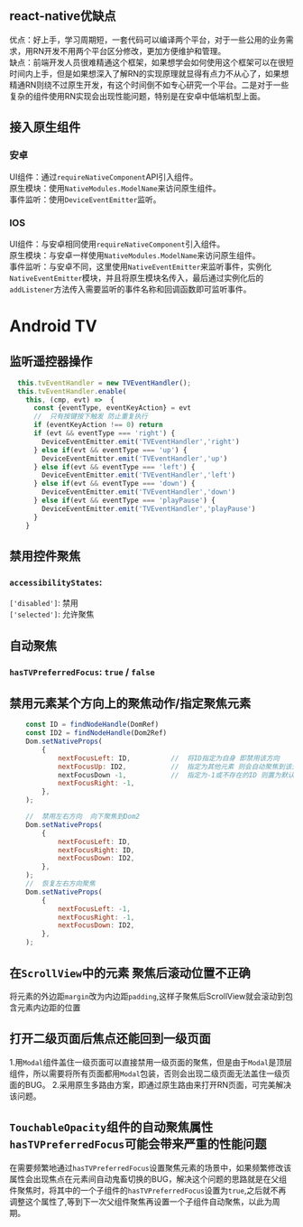 ## react-native优缺点
优点：好上手，学习周期短，一套代码可以编译两个平台，对于一些公用的业务需求，用RN开发不用两个平台区分修改，更加方便维护和管理。   
缺点：前端开发人员很难精通这个框架，如果想学会如何使用这个框架可以在很短时间内上手，但是如果想深入了解RN的实现原理就显得有点力不从心了，如果想精通RN则绕不过原生开发，有这个时间倒不如专心研究一个平台。二是对于一些复杂的组件使用RN实现会出现性能问题，特别是在安卓中低端机型上面。

## 接入原生组件
### 安卓
UI组件：通过`requireNativeComponent`API引入组件。    
原生模块：使用`NativeModules.ModelName`来访问原生组件。    
事件监听：使用`DeviceEventEmitter`监听。   

### IOS
UI组件：与安卓相同使用`requireNativeComponent`引入组件。    
原生模块：与安卓一样使用`NativeModules.ModelName`来访问原生组件。    
事件监听：与安卓不同，这里使用`NativeEventEmitter`来监听事件，实例化`NativeEventEmitter`模块，并且将原生模块名传入，最后通过实例化后的`addListener`方法传入需要监听的事件名称和回调函数即可监听事件。   

# Android TV

## 监听遥控器操作
```javascript
  this.tvEventHandler = new TVEventHandler();
  this.tvEventHandler.enable(
    this, (cmp, evt) =>  {
      const {eventType, eventKeyAction} = evt
      //  只有按键按下触发 防止重复执行
      if (eventKeyAction !== 0) return
      if (evt && eventType === 'right') {
        DeviceEventEmitter.emit('TVEventHandler','right')
      } else if(evt && eventType === 'up') {
        DeviceEventEmitter.emit('TVEventHandler','up')
      } else if(evt && eventType === 'left') {
        DeviceEventEmitter.emit('TVEventHandler','left')
      } else if(evt && eventType === 'down') {
        DeviceEventEmitter.emit('TVEventHandler','down')
      } else if(evt && eventType === 'playPause') {
        DeviceEventEmitter.emit('TVEventHandler','playPause')
      }
    }
```

##  禁用控件聚焦
### `accessibilityStates`:       
`['disabled']`: 禁用     
`['selected']`: 允许聚焦   

##  自动聚焦
### `hasTVPreferredFocus`: `true` / `false`

##  禁用元素某个方向上的聚焦动作/指定聚焦元素
```javascript
    const ID = findNodeHandle(DomRef)
    const ID2 = findNodeHandle(Dom2Ref)
    Dom.setNativeProps(
        {
            nextFocusLeft: ID,          //  将ID指定为自身 即禁用该方向          
            nextFocusUp: ID2,           //  指定为其他元素 则会自动聚焦到该元素身上
            nextFocusDown -1,           //  指定为-1或不存在的ID 则置为默认操作
            nextFocusRight: -1, 
        },
    );

    //  禁用左右方向  向下聚焦到Dom2
    Dom.setNativeProps(
        {
            nextFocusLeft: ID,                 
            nextFocusRight: ID, 
            nextFocusDown: ID2,
        },
    );
    //  恢复左右方向聚焦
    Dom.setNativeProps(
        {
            nextFocusLeft: -1,                
            nextFocusRight: -1, 
            nextFocusDown: ID2,
        },
    );
```

##  在`ScrollView`中的元素 聚焦后滚动位置不正确
将元素的外边距`margin`改为内边距`padding`,这样子聚焦后ScrollView就会滚动到包含元素内边距的位置

##  打开二级页面后焦点还能回到一级页面
1.用`Modal`组件盖住一级页面可以直接禁用一级页面的聚焦，但是由于`Modal`是顶层组件，所以需要将所有页面都用`Modal`包装，否则会出现二级页面无法盖住一级页面的BUG。
2.采用原生多路由方案，即通过原生路由来打开RN页面，可完美解决该问题。

## `TouchableOpacity`组件的自动聚焦属性`hasTVPreferredFocus`可能会带来严重的性能问题
在需要频繁地通过`hasTVPreferredFocus`设置聚焦元素的场景中，如果频繁修改该属性会出现焦点在元素间自动鬼畜切换的BUG，解决这个问题的思路就是在父组件聚焦时，将其中的一个子组件的`hasTVPreferredFocus`设置为`true`,之后就不再调整这个属性了,等到下一次父组件聚焦再设置一个子组件自动聚焦，以此为周期。

 


